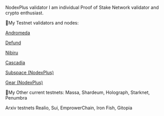 NodexPlus validator
I am individual Proof of Stake Network validator and crypto enthusiast.

🔹My Testnet validators and nodes:

[Andromeda](https://andromeda.explorers.guru/validator/andrvaloper1awsn8q5zy4zyz2ahxwqdwjfwa6dhs44l9q98yx)

[Defund](https://defund.explorers.guru/validator/defundvaloper1up84tztxdw56h2n7nx5mka5qw0snpas5ud037d)

[Nibiru](https://nibiru.explorers.guru/validator/nibivaloper1p830jwfv6vkff0lpzxs44cyjjxhaf7nrn47msl)

[Cascadia](https://testnet.cascadia.explorers.guru/validator/cascadiavaloper1jg4gvde5u3f95gm5qctv9cct7cmrjrp08nmyms)

[Subspace (NodexPlus)](https://telemetry.subspace.network/#list/0xa3cd4b592d93f79943fbc58fc90ca8f516106699c9cf4d7ada98ca22877bc1ae)

[Gear (NodexPlus)](https://telemetry.gear-tech.io/#/0x92ed36f0a4a26169cba7c6990d51055c76b6b89de268568615a041eebb619a0e)

🔹My Other current testnets:
Massa, Shardeum, Holograph, Starknet,  Penumbra

Arxiv testnets
Realio, Sui, EmprowerChain, Iron Fish, Gitopia
